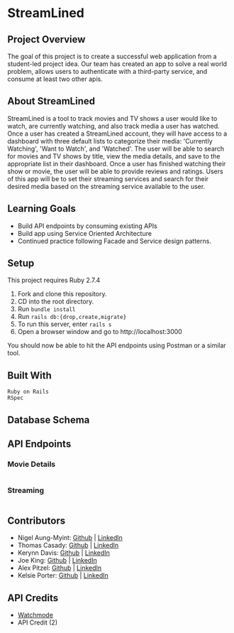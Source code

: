 # StreamLined

## Project Overview
The goal of this project is to create a successful web application from a student-led project idea. Our team has created an app to solve a real world problem, allows users to authenticate with a third-party service, and consume at least two other apis.

## About StreamLined
StreamLined is a tool to track movies and TV shows a user would like to watch, are currently watching, and also track media a user has watched. Once a user has created a StreamLined account, they will have access to a dashboard with three default lists to categorize their media: 'Currently Watching', 'Want to Watch', and 'Watched'. The user will be able to search for movies and TV shows by title, view the media details, and save to the appropriate list in their dashboard. Once a user has finished watching their show or movie, the user will be able to provide reviews and ratings. Users of this app will be to set their streaming services and search for their desired media based on the streaming service available to the user.

## Learning Goals
* Build API endpoints by consuming existing APIs
* Build app using Service Oriented Architecture
* Continued practice following Facade and Service design patterns.

## Setup
This project requires Ruby 2.7.4 

1. Fork and clone this repository.
2. CD into the root directory.
3. Run `bundle install`
4. Run `rails db:{drop,create,migrate}`
5. To run this server, enter `rails s`
6. Open a browser window and go to http://localhost:3000

You should now be able to hit the API endpoints using Postman or a similar tool.

## Built With
```
Ruby on Rails
RSpec
```
## Database Schema


## API Endpoints
### Movie Details
```

```
### Streaming
```

```

## Contributors 

* Nigel Aung-Myint: [Github](https://github.com/Pocketzs) | [LinkedIn](https://www.linkedin.com/in/nigel-aung-myint-719254254/)
* Thomas Casady: [Github](https://github.com/Tscasady) | [LinkedIn](https://www.linkedin.com/in/thomas-casady-00b71a255/)
* Kerynn Davis: [Github](https://github.com/Kerynn) | [LinkedIn](https://www.linkedin.com/in/kerynn-davis/)
* Joe King: [Github](https://github.com/this-is-joeking) | [LinkedIn](https://www.linkedin.com/in/king-joseph/)
* Alex Pitzel: [Github](https://github.com/pitzelalex) | [LinkedIn](https://www.linkedin.com/in/alex-pitzel-231619235/)
* Kelsie Porter: [Github](https://github.com/KelsiePorter) | [LinkedIn](https://www.linkedin.com/in/kelsie-porter/)

## API Credits 
* [Watchmode](https://api.watchmode.com/)
* API Credit (2)
